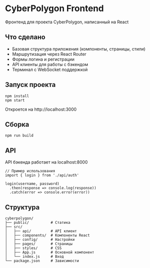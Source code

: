 # CyberPolygon Frontend

Фронтенд для проекта CyberPolygon, написанный на React

## Что сделано

- Базовая структура приложения (компоненты, страницы, стили)
- Маршрутизация через React Router
- Формы логина и регистрации
- API клиенты для работы с бэкендом
- Терминал с WebSocket поддержкой

## Запуск проекта

```
npm install
npm start
```

Откроется на http://localhost:3000

## Сборка

```
npm run build
```

## API

API бэкенда работает на localhost:8000

```
// Пример использования
import { login } from './api/auth'

login(username, password)
  .then(response => console.log(response))
  .catch(error => console.error(error))
```

## Структура

```
cyberpolygon/
├── public/          # Статика
├── src/
│   ├── api/         # API клиент
│   ├── components/  # Компоненты React
│   ├── config/      # Настройки
│   ├── pages/       # Страницы
│   ├── styles/      # CSS
│   ├── App.js       # Основной компонент
│   └── index.js     # Вход
└── package.json     # Зависимости
``` 
